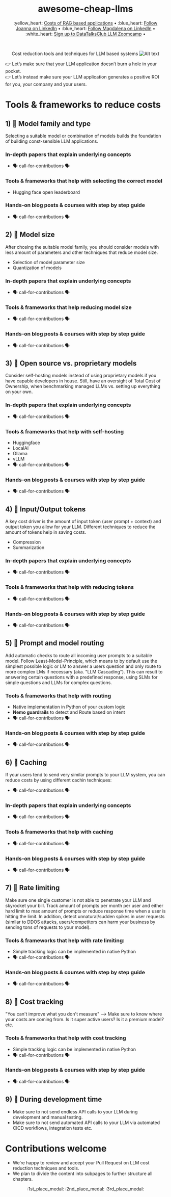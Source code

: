<div align="center">
  <h1>awesome-cheap-llms</h1>
  <p align="center">
    :yellow_heart: <a href="https://www.canva.com/design/DAGAzJWIcnw/FIWWonF55d9FARA57xT8vg/edit?utm_content=DAGAzJWIcnw&utm_campaign=designshare&utm_medium=link2&utm_source=sharebutton">Costs of RAG based applications</a> • 
    :blue_heart: <a href="https://www.linkedin.com/in/joannastoffregen/">Follow Joanna on LinkedIn</a> • 
    :blue_heart: <a href="https://www.linkedin.com/in/magdalenakuhn/">Follow Magdalena on LinkedIn</a> • 
    :white_heart: <a href="https://github.com/DataTalksClub/llm-zoomcamp">Sign up to DataTalksClub LLM Zoomcamp</a> • 
  </p>
</div>
<br/>
<p align="center">
  Cost reduction tools and techniques for LLM based systems
  <img src="images/Screenshot%202024-04-04%20at%2007.41.00.png" alt="Alt text" title="Expectation vs. Reality">
</p>


:point_right: Let’s make sure that your LLM application doesn’t burn a hole in your pocket. <br>
:point_right: Let’s instead make sure your LLM application generates a positive ROI for you, your company and your users.

# Tools & frameworks to reduce costs

## 1) :blue_book: Model family and type 
Selecting a suitable model or combination of models builds the foundation of building const-sensible LLM applications.

### In-depth papers that explain underlying concepts
* :speaking_head: call-for-contributions :speaking_head: 
### Tools & frameworks that help with selecting the correct model
* Hugging face open leaderboard
### Hands-on blog posts & courses with step by step guide
* :speaking_head: call-for-contributions :speaking_head: 
## 2) :blue_book: Model size 
After chosing the suitable model family, you should consider models with less amount of parameters and other techniques that reduce model size.
* Selection of model parameter size 
* Quantization of models

### In-depth papers that explain underlying concepts
* :speaking_head: call-for-contributions :speaking_head: 
### Tools & frameworks that help reducing model size 
* :speaking_head: call-for-contributions :speaking_head: 
### Hands-on blog posts & courses with step by step guide
* :speaking_head: call-for-contributions :speaking_head: 
## 3) :blue_book: Open source vs. proprietary models
Consider self-hosting models instead of using proprietary models if you have capable developers in house. Still, have an oversight of Total Cost of Ownership, when benchmarking managed LLMs vs. setting up everything on your own. 

### In-depth papers that explain underlying concepts
* :speaking_head: call-for-contributions :speaking_head: 
### Tools & frameworks that help with self-hosting
* Huggingface
* LocalAI
* Ollama 
* vLLM
* :speaking_head: call-for-contributions :speaking_head: 
### Hands-on blog posts & courses with step by step guide
* :speaking_head: call-for-contributions :speaking_head: 
## 4) :blue_book: Input/Output tokens
A key cost driver is the amount of input token (user prompt + context) and output token you allow for your LLM. Different techniques to reduce the amount of tokens help in saving costs.
* Compression
* Summarization

### In-depth papers that explain underlying concepts
* :speaking_head: call-for-contributions :speaking_head: 
### Tools & frameworks that help with reducing tokens
* :speaking_head: call-for-contributions :speaking_head: 
### Hands-on blog posts & courses with step by step guide
* :speaking_head: call-for-contributions :speaking_head: 
## 5) :blue_book: Prompt and model routing 
Add automatic checks to route all incoming user prompts to a suitable model. Follow Least-Model-Principle, which means to by default use the simplest possible logic or LM to answer a users question and only route to more complex LMs if necessary (aka. "LLM Cascading"). This can result to answering certain questions with a predefined response, using SLMs for simple questions and LLMs for complex questions. 

### Tools & frameworks that help with routing
* Native implementation in Python of your custom logic 
* **Nemo guardrails** to detect and Route based on intent 
* :speaking_head: call-for-contributions :speaking_head: 
### Hands-on blog posts & courses with step by step guide
* :speaking_head: call-for-contributions :speaking_head: 
## 6) :blue_book: Caching 
If your users tend to send very similar prompts to your LLM system, you can reduce costs by using different cachin techniques:
* :speaking_head: call-for-contributions :speaking_head: 
### In-depth papers that explain underlying concepts
* :speaking_head: call-for-contributions :speaking_head: 
### Tools & frameworks that help with caching
* :speaking_head: call-for-contributions :speaking_head: 
### Hands-on blog posts & courses with step by step guide
* :speaking_head: call-for-contributions :speaking_head: 
## 7) :blue_book: Rate limiting 
Make sure one single customer is not able to penetrate your LLM and skyrocket your bill. Track amount of prompts per month per user and either hard limit to max amount of prompts or reduce response time when a user is hitting the limit. In addition, detect unnatural/sudden spikes in user requests (similar to DDOS attacks, users/competitors can harm your business by sending tons of requests to your model).
### Tools & frameworks that help with rate limiting:
* Simple tracking logic can be implemented in native Python 
* :speaking_head: call-for-contributions :speaking_head: 
### Hands-on blog posts & courses with step by step guide
* :speaking_head: call-for-contributions :speaking_head: 
## 8) :blue_book: Cost tracking  
"You can't improve what you don't measure" --> Make sure to know where your costs are coming from. Is it super active users? Is it a premium model? etc.
### Tools & frameworks that help with cost tracking
* Simple tracking logic can be implemented in native Python 
* :speaking_head: call-for-contributions :speaking_head: 
### Hands-on blog posts & courses with step by step guide
* :speaking_head: call-for-contributions :speaking_head: 
## 9) :blue_book: During development time 
* Make sure to not send endless API calls to your LLM during development and manual testing.
* Make sure to not send automated API calls to your LLM via automated CICD workflows, integration tests etc. 
 
# Contributions welcome 
* We’re happy to review and accept your Pull Request on LLM cost reduction techniques and tools. 
* We plan to divide the content into subpages to further structure all chapters.


<p align="center">
:1st_place_medal: :2nd_place_medal: :3rd_place_medal:
</p>